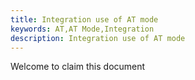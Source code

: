 ```yaml
---
title: Integration use of AT mode
keywords: AT,AT Mode,Integration
description: Integration use of AT mode
---
```


Welcome to claim this document